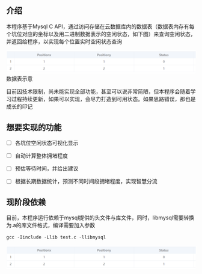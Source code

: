 ## 介绍

本程序基于Mysql C API，通过访问存储在云数据库内的数据表（数据表内存有每个坑位对应的坐标以及用二进制数据表示的空闲状态，如下图）来查询空闲状态，并返回给程序，以实现每个位置实时空闲状态查询

![数据表示意](readme/image.png)
数据表示意

目前因技术限制，尚未能实现全部功能，甚至可以说非常简陋，但本程序会随着学习过程持续更新，如果可以实现，会尽力打造到可用状态。如果思路错误，那也是成长的印记

## 想要实现的功能

- [ ] 各坑位空闲状态可视化显示

- [ ] 自动计算整体拥堵程度

- [ ] 预估等待时间，并给出建议

- [ ] 根据长期数据统计，预测不同时间段拥堵程度，实现智慧分流

## 现阶段依赖

目前，本程序运行依赖于mysql提供的头文件与库文件，同时，libmysql需要转换为.a的库文件格式，编译需要加入参数

```C
gcc -Iinclude -Llib test.c -llibmysql
```



![输入图片说明](readme/image.png)
